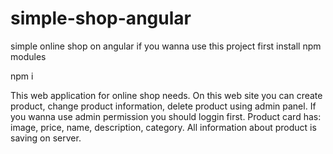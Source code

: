 # simple-shop-angular
simple online shop on angular
if you wanna use this project first install npm modules

npm i

This web application for online shop needs. On this web site you can create product, change product information, delete product using admin panel. If you wanna use admin permission you should loggin first. Product card has: image, price, name, description, category. All information about product is saving on server.
